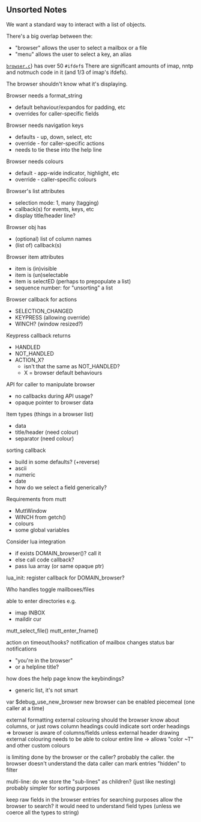 ## Unsorted Notes

We want a standard way to interact with a list of objects.

There's a big overlap between the:

* "browser" allows the user to select a mailbox or a file
* "menu" allows the user to select a key, an alias

[`browser.c`](url{https://github.com/neomutt/neomutt/blob/master/browser.c)}
has over 50 `#ifdef`s There are significant amounts of imap, nntp and
notmuch code in it (and 1/3 of imap's ifdefs).

The browser shouldn't know what it's displaying.

Browser needs a format_string

* default behaviour/expandos for padding, etc
* overrides for caller-specific fields

Browser needs navigation keys

* defaults - up, down, select, etc
* override - for caller-specific actions
* needs to tie these into the help line

Browser needs colours

* default - app-wide indicator, highlight, etc
* override - caller-specific colours

Browser's list attributes

* selection mode: 1, many (tagging)
* callback(s) for events, keys, etc
* display title/header line?

Browser obj has

* (optional) list of column names
* (list of) callback(s)

Browser item attributes

* item is (in)visible
* item is (un)selectable
* item is selectED (perhaps to prepopulate a list)
* sequence number: for "unsorting" a list

Browser callback for actions

* SELECTION_CHANGED
* KEYPRESS (allowing override)
* WINCH? (window resized?)

Keypress callback returns

* HANDLED
* NOT_HANDLED
* ACTION_X?
  - isn't that the same as NOT_HANDLED?
  - X = browser default behaviours

API for caller to manipulate browser

* no callbacks during API usage?
* opaque pointer to browser data

Item types (things in a browser list)

* data
* title/header (need colour)
* separator (need colour)

sorting callback

* build in some defaults? (+reverse)
* ascii
* numeric
* date
* how do we select a field generically?

Requirements from mutt

* MuttWindow
* WINCH from getch()
* colours
* some global variables

Consider lua integration

* if exists DOMAIN_browser()? call it
* else call code callback?
* pass lua array (or same opaque ptr)

lua_init: register callback for DOMAIN_browser?

Who handles toggle mailboxes/files

able to enter directories e.g.

* imap INBOX
* maildir cur

mutt_select_file()
mutt_enter_fname()

action on timeout/hooks?
notification of mailbox changes
status bar notifications

* "you're in the browser"
* or a helpline title?

how does the help page know the keybindings?

* generic list, it's not smart

var $debug_use_new_browser
new browser can be enabled piecemeal (one caller at a time)

external formatting
external colouring
should the browser know about columns, or just rows
column headings could indicate sort order
headings => browser is aware of columns/fields
unless external header drawing
external colouring needs to be able to colour entire line
-> allows "color ~T" and other custom colours

is limiting done by the browser or the caller?
probably the caller.  the browser doesn't understand the data
caller can mark entries "hidden" to filter

multi-line: do we store the "sub-lines" as children?
(just like nesting)
probably simpler for sorting purposes

keep raw fields in the browser entries for searching purposes
allow the browser to search?
it would need to understand field types (unless we coerce all the types to string)

